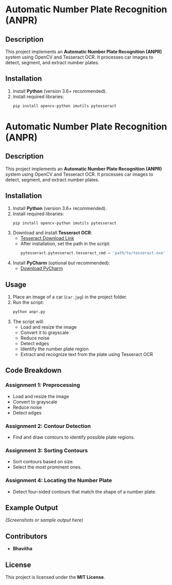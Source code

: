 # Automatic Number Plate Recognition (ANPR)

## Description
This project implements an **Automatic Number Plate Recognition (ANPR)** system using OpenCV and Tesseract OCR. It processes car images to detect, segment, and extract number plates.

## Installation

1. Install **Python** (version 3.6+ recommended).
2. Install required libraries:
   ```bash
   pip install opencv-python imutils pytesseract

# Automatic Number Plate Recognition (ANPR)

## Description
This project implements an **Automatic Number Plate Recognition (ANPR)** system using OpenCV and Tesseract OCR. It processes car images to detect, segment, and extract number plates.

## Installation

1. Install **Python** (version 3.6+ recommended).
2. Install required libraries:
   ```bash
   pip install opencv-python imutils pytesseract
   ```
3. Download and install **Tesseract OCR**:
   - [Tesseract Download Link](https://github.com/UB-Mannheim/tesseract/wiki)
   - After installation, set the path in the script:
     ```python
     pytesseract.pytesseract.tesseract_cmd = 'path/to/tesseract.exe'
     ```
4. Install **PyCharm** (optional but recommended):
   - [Download PyCharm](https://www.jetbrains.com/pycharm/download/#section=linux)

## Usage

1. Place an image of a car (`car.jpg`) in the project folder.
2. Run the script:
   ```bash
   python anpr.py
   ```
3. The script will:
   - Load and resize the image
   - Convert it to grayscale
   - Reduce noise
   - Detect edges
   - Identify the number plate region
   - Extract and recognize text from the plate using Tesseract OCR

## Code Breakdown

### **Assignment 1: Preprocessing**
- Load and resize the image
- Convert to grayscale
- Reduce noise
- Detect edges

### **Assignment 2: Contour Detection**
- Find and draw contours to identify possible plate regions.

### **Assignment 3: Sorting Contours**
- Sort contours based on size.
- Select the most prominent ones.

### **Assignment 4: Locating the Number Plate**
- Detect four-sided contours that match the shape of a number plate.

## Example Output
*(Screenshots or sample output here)*

## Contributors
- **Bhavitha**

## License
This project is licensed under the **MIT License**.

